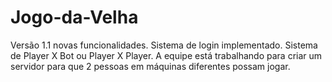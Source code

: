 # Jogo-da-Velha
Versão 1.1 novas funcionalidades.
Sistema de login implementado.
Sistema de Player X Bot ou Player X Player.
A equipe está trabalhando para criar um servidor para que 2 pessoas em máquinas diferentes possam jogar.
